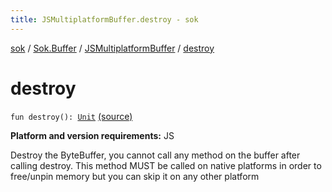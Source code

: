 ```yaml
---
title: JSMultiplatformBuffer.destroy - sok
---
```


[sok](../../index.html) / [Sok.Buffer](../index.html) / [JSMultiplatformBuffer](index.html) / [destroy](./destroy.html)

# destroy

`fun destroy(): `[`Unit`](https://kotlinlang.org/api/latest/jvm/stdlib/kotlin/-unit/index.html) [(source)](https://github.com/SeekDaSky/Sok/tree/master/js/sok-js/src/Sok/Buffer/JSMultiplateformBuffer.kt#L292)

**Platform and version requirements:** JS

Destroy the ByteBuffer, you cannot call any method on the buffer after calling destroy. This method MUST be called on native platforms
in order to free/unpin memory but you can skip it on any other platform

